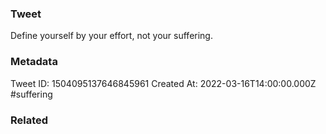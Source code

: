 ### Tweet
Define yourself by your effort, not your suffering.

### Metadata
Tweet ID: 1504095137646845961
Created At: 2022-03-16T14:00:00.000Z
#suffering

### Related

